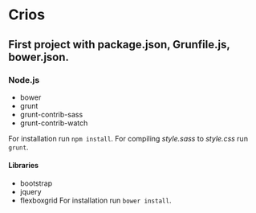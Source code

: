 # Crios
## First project with package.json, Grunfile.js, bower.json.

### Node.js
- bower
- grunt
- grunt-contrib-sass
- grunt-contrib-watch

For installation run `npm install`.
For compiling *style.sass* to *style.css* run `grunt`.

#### Libraries
- bootstrap
- jquery
- flexboxgrid
For installation run `bower install`.
